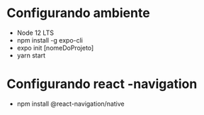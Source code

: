 # Configurando ambiente
- Node 12 LTS
- npm install -g expo-cli 
- expo init [nomeDoProjeto]
- yarn start

# Configurando react -navigation
- npm install @react-navigation/native